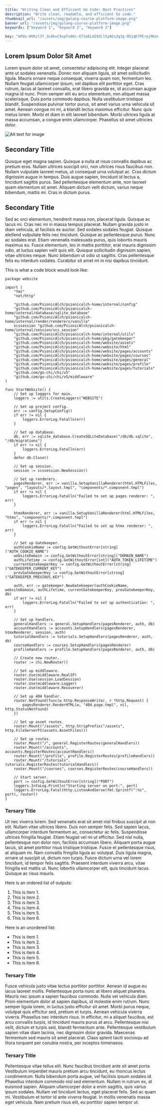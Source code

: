```yaml
---
title: "Writing Clean and Efficient Go Code: Best Practices"
description: "Write clean, readable, and efficient Go code."
thumbnail_url: "/assets/img/golang-course-platform-image.png"
banner_url: "/assets/img/golang-course-platform-image.png"
keywords: ["keyword 1", "keyword 2", "keyword 3"]

key: "mPdo-WVKzl3f_SL8kvC9xpTnAKc-671oELmI93LlSyAEs2q3g-O51qK7PErpjRKx025ezdFUzi3T6kCuW3Otlg"
---
```


## Lorem Ipsum Dolor Sit Amet

Lorem ipsum dolor sit amet, consectetur adipiscing elit. Integer placerat ante ut sodales venenatis. Donec non aliquam ligula, sit amet sollicitudin ligula. Mauris ornare neque consequat, viverra quam non, fermentum leo. Nullam feugiat ullamcorper ipsum, vel dapibus elit porttitor eget. Cras rutrum, lacus at laoreet convallis, erat libero gravida ex, id accumsan augue magna id nunc. Proin semper elit eu arcu elementum, non aliquet massa scelerisque. Duis porta commodo dapibus. Nulla vestibulum tristique blandit. Suspendisse pulvinar tortor purus, sit amet varius urna vehicula sit amet. Aenean congue mi mi, a blandit lectus maximus efficitur. Nunc quis metus lorem. Morbi et diam in elit laoreet bibendum. Morbi ultrices ligula at massa accumsan, a congue enim ullamcorper. Phasellus sit amet ultricies dolor.

![Alt text for image](/assets/img/golang-course-platform-image.png "a title for the image")

## Secondary Title

Quisque eget magna sapien. Quisque a nulla at risus convallis dapibus ac pretium eros. Nullam ultrices suscipit orci, non ultrices risus faucibus non. Nullam vulputate laoreet metus, ut consequat urna volutpat ac. Cras dictum dignissim augue in tempus. Duis augue sapien, tincidunt id lectus a, tincidunt sagittis purus. Sed pellentesque elementum ante, non laoreet quam elementum sit amet. Aliquam dictum velit dictum, varius neque bibendum, mattis mi. Cras in dictum purus.

## Secondary Title

Sed ac orci elementum, hendrerit massa non, placerat ligula. Quisque ac lacus mi. Cras nec mi in massa tempus placerat. Nullam gravida justo in diam vehicula, at facilisis ex auctor. Sed sodales sodales feugiat. Quisque eleifend vulputate felis nec tincidunt. Quisque ac pellentesque purus. Nunc ac sodales erat. Etiam venenatis malesuada purus, quis lobortis mauris maximus eu. Fusce elementum, leo in mattis porttitor, erat mauris dignissim odio, at luctus sapien velit quis elit. Quisque sollicitudin dignissim sapien, vitae ultricies neque. Nunc bibendum ut odio ut sagittis. Cras pellentesque felis eu interdum sodales. Curabitur sit amet mi in nisi dapibus tincidunt.

This is what a code block would look like:

```golang
package website

import (
	"fmt"
	"net/http"

	"github.com/PsionicAlch/psionicalch-home/internal/config"
	"github.com/PsionicAlch/psionicalch-home/internal/database/sqlite_database"
	"github.com/PsionicAlch/psionicalch-home/internal/render/renderers/vanilla"
	scssession "github.com/PsionicAlch/psionicalch-home/internal/session/scs_session"
	"github.com/PsionicAlch/psionicalch-home/internal/utils"
	"github.com/PsionicAlch/psionicalch-home/pkg/gatekeeper"
	"github.com/PsionicAlch/psionicalch-home/website/assets"
	"github.com/PsionicAlch/psionicalch-home/website/html"
	"github.com/PsionicAlch/psionicalch-home/website/pages/accounts"
	"github.com/PsionicAlch/psionicalch-home/website/pages/courses"
	"github.com/PsionicAlch/psionicalch-home/website/pages/general"
	"github.com/PsionicAlch/psionicalch-home/website/pages/profile"
	"github.com/PsionicAlch/psionicalch-home/website/pages/tutorials"
	"github.com/go-chi/chi/v5"
	"github.com/go-chi/chi/v5/middleware"
)

func StartWebsite() {
	// Set up loggers for main.
	loggers := utils.CreateLoggers("WEBSITE")

	// Set up project config.
	err := config.SetupConfig()
	if err != nil {
		loggers.ErrorLog.Fatalln(err)
	}

	// Set up database.
	db, err := sqlite_database.CreateSQLiteDatabase("/db/db.sqlite", "/db/migrations")
	if err != nil {
		loggers.ErrorLog.Fatalln(err)
	}
	defer db.Close()

	// Set up session.
	session := scssession.NewSession()

	// Set up renderers.
	pagesRenderer, err := vanilla.SetupVanillaRenderer(html.HTMLFiles, "pages", "layouts/*.layout.tmpl", "components/*.component.tmpl")
	if err != nil {
		loggers.ErrorLog.Fatalln("Failed to set up pages renderer: ", err)
	}

	htmxRenderer, err := vanilla.SetupVanillaRenderer(html.HTMLFiles, "htmx", "components/*.component.tmpl")
	if err != nil {
		loggers.ErrorLog.Fatalln("Failed to set up htmx renderer: ", err)
	}

	// Set up Gatekeeper.
	authCookieName := config.GetWithoutError[string]("AUTH_COOKIE_NAME")
	websiteDomain := config.GetWithoutError[string]("DOMAIN_NAME")
	authLifetime := config.GetWithoutError[int]("AUTH_TOKEN_LIFETIME")
	currentGatekeeperKey := config.GetWithoutError[string]("GATEKEEPER_CURRENT_KEY")
	prevGatekeeperKey := config.GetWithoutError[string]("GATEKEEPER_PREVIOUS_KEY")

	auth, err := gatekeeper.NewGatekeeper(authCookieName, websiteDomain, authLifetime, currentGatekeeperKey, prevGatekeeperKey, db)
	if err != nil {
		loggers.ErrorLog.Fatalln("Failed to set up authentication: ", err)
	}

	// Set up handlers.
	generalHandlers := general.SetupHandlers(pagesRenderer, auth, db)
	accountHandlers := accounts.SetupHandlers(pagesRenderer, htmxRenderer, session, auth)
	tutorialHandlers := tutorials.SetupHandlers(pagesRenderer, auth, db)
	courseHandlers := courses.SetupHandlers(pagesRenderer)
	profileHandlers := profile.SetupHandlers(pagesRenderer, auth, db)

	// Create new router.
	router := chi.NewRouter()

	// Set up middleware.
	router.Use(middleware.RealIP)
	router.Use(session.LoadSession)
	router.Use(middleware.Logger)
	router.Use(middleware.Recoverer)

	// Set up 404 handler.
	router.NotFound(func(w http.ResponseWriter, r *http.Request) {
		pagesRenderer.RenderHTML(w, "404.page.tmpl", nil, http.StatusNotFound)
	})

	// Set up asset routes.
	router.Mount("/assets", http.StripPrefix("/assets", http.FileServerFS(assets.AssetFiles)))

	// Set up routes.
	router.Mount("/", general.RegisterRoutes(generalHandlers))
	router.Mount("/accounts", accounts.RegisterRoutes(accountHandlers))
	router.Mount("/profile", profile.RegisterRoutes(profileHandlers))
	router.Mount("/tutorials", tutorials.RegisterRoutes(tutorialHandlers))
	router.Mount("/courses", courses.RegisterRoutes(courseHandlers))

	// Start server.
	port := config.GetWithoutError[string]("PORT")
	loggers.InfoLog.Println("Starting server on port:", port)
	loggers.ErrorLog.Fatal(http.ListenAndServe(fmt.Sprintf(":%s", port), router))
}
```

### Tersary Title

Ut nec viverra lorem. Sed venenatis erat sit amet nisl finibus suscipit at non elit. Nullam vitae ultrices libero. Duis non semper felis. Sed sapien lacus, ullamcorper interdum fermentum ac, consectetur ac felis. Suspendisse ultrices fringilla feugiat. Etiam feugiat vel mi ut efficitur. Sed nisl nulla, pellentesque non dolor non, facilisis accumsan libero. Aliquam porta augue lacus, sit amet porttitor risus tristique tristique. Fusce et pellentesque risus, at aliquam mi. Nam convallis fringilla ligula ac volutpat. Duis ligula magna, ornare ut suscipit ut, dictum non turpis. Fusce dictum urna vel lorem tincidunt, id tempor felis sagittis. Praesent interdum viverra arcu, vitae fringilla est mattis ut. Nunc lobortis ullamcorper elit, quis tincidunt lacus. Quisque ac risus mauris.

Here is an ordered list of outputs:
1. This is item 1.
2. This is item 2.
3. This is item 3.
4. This is item 4.
5. This is item 5.
6. This is item 6.

Here is an unordered list:
- This is item 1.
- This is item 2.
- This is item 3.
- This is item 4.
- This is item 5.
- This is item 6.

### Tersary Title

Fusce vehicula justo vitae lectus porttitor porttitor. Aenean id augue eu lacus laoreet mollis. Pellentesque porta nunc at libero aliquet pharetra. Mauris nec ipsum a sapien faucibus commodo. Nulla vel vehicula diam. Proin elementum dolor at sapien dapibus, id molestie enim rutrum. Nunc semper ligula lorem, in luctus justo efficitur sit amet. Morbi purus neque, volutpat quis efficitur sed, pretium et turpis. Aenean vehicula viverra viverra. Phasellus nec interdum risus. In efficitur, mi a aliquet faucibus, est arcu convallis turpis, id tincidunt mauris purus at arcu. Pellentesque nisi velit, dictum et turpis sed, blandit fermentum ante. Pellentesque vestibulum sapien vitae diam lacinia, nec dignissim dolor gravida. Maecenas fermentum sed mauris sit amet placerat. Class aptent taciti sociosqu ad litora torquent per conubia nostra, per inceptos himenaeos.

### Tersary Title

Pellentesque vitae tellus elit. Nunc faucibus tincidunt ante sit amet porta. Vestibulum imperdiet mauris pretium arcu tincidunt, eu rhoncus lectus condimentum. Nulla bibendum porta augue, vel facilisis ipsum sodales id. Phasellus interdum commodo nisl sed elementum. Nullam in rutrum ex, at euismod sapien. Aliquam ullamcorper dolor a enim sagittis, quis varius ipsum sodales. Nullam vel tincidunt lectus, eget placerat felis. Sed ac quam mi. Vestibulum et tortor id ante viverra feugiat. In mollis venenatis massa eget vehicula. Nam pretium risus elit, eu porttitor sapien tempor ut.
